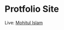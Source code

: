 # Protfolio Site

Live: <a href="https://mohitul-islam.vercel.app/" target="_blank">Mohitul Islam</a>
